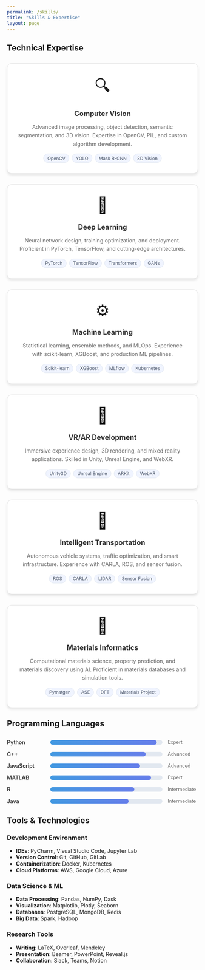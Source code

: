 ```yaml
---
permalink: /skills/
title: "Skills & Expertise"
layout: page
---
```


## Technical Expertise

<div class="skills-grid">
  <div class="skill-card">
    <div class="skill-icon">🔍</div>
    <h3>Computer Vision</h3>
    <p>Advanced image processing, object detection, semantic segmentation, and 3D vision. Expertise in OpenCV, PIL, and custom algorithm development.</p>
    <div class="skill-tags">
      <span class="tag">OpenCV</span>
      <span class="tag">YOLO</span>
      <span class="tag">Mask R-CNN</span>
      <span class="tag">3D Vision</span>
    </div>
  </div>

  <div class="skill-card">
    <div class="skill-icon">🧠</div>
    <h3>Deep Learning</h3>
    <p>Neural network design, training optimization, and deployment. Proficient in PyTorch, TensorFlow, and cutting-edge architectures.</p>
    <div class="skill-tags">
      <span class="tag">PyTorch</span>
      <span class="tag">TensorFlow</span>
      <span class="tag">Transformers</span>
      <span class="tag">GANs</span>
    </div>
  </div>

  <div class="skill-card">
    <div class="skill-icon">⚙️</div>
    <h3>Machine Learning</h3>
    <p>Statistical learning, ensemble methods, and MLOps. Experience with scikit-learn, XGBoost, and production ML pipelines.</p>
    <div class="skill-tags">
      <span class="tag">Scikit-learn</span>
      <span class="tag">XGBoost</span>
      <span class="tag">MLflow</span>
      <span class="tag">Kubernetes</span>
    </div>
  </div>

  <div class="skill-card">
    <div class="skill-icon">🥽</div>
    <h3>VR/AR Development</h3>
    <p>Immersive experience design, 3D rendering, and mixed reality applications. Skilled in Unity, Unreal Engine, and WebXR.</p>
    <div class="skill-tags">
      <span class="tag">Unity3D</span>
      <span class="tag">Unreal Engine</span>
      <span class="tag">ARKit</span>
      <span class="tag">WebXR</span>
    </div>
  </div>

  <div class="skill-card">
    <div class="skill-icon">🚗</div>
    <h3>Intelligent Transportation</h3>
    <p>Autonomous vehicle systems, traffic optimization, and smart infrastructure. Experience with CARLA, ROS, and sensor fusion.</p>
    <div class="skill-tags">
      <span class="tag">ROS</span>
      <span class="tag">CARLA</span>
      <span class="tag">LIDAR</span>
      <span class="tag">Sensor Fusion</span>
    </div>
  </div>

  <div class="skill-card">
    <div class="skill-icon">🔬</div>
    <h3>Materials Informatics</h3>
    <p>Computational materials science, property prediction, and materials discovery using AI. Proficient in materials databases and simulation tools.</p>
    <div class="skill-tags">
      <span class="tag">Pymatgen</span>
      <span class="tag">ASE</span>
      <span class="tag">DFT</span>
      <span class="tag">Materials Project</span>
    </div>
  </div>
</div>

## Programming Languages

<div class="languages-section">
  <div class="language-item">
    <span class="language-name">Python</span>
    <div class="proficiency-bar">
      <div class="proficiency-level" style="width: 95%"></div>
    </div>
    <span class="proficiency-text">Expert</span>
  </div>

  <div class="language-item">
    <span class="language-name">C++</span>
    <div class="proficiency-bar">
      <div class="proficiency-level" style="width: 85%"></div>
    </div>
    <span class="proficiency-text">Advanced</span>
  </div>

  <div class="language-item">
    <span class="language-name">JavaScript</span>
    <div class="proficiency-bar">
      <div class="proficiency-level" style="width: 80%"></div>
    </div>
    <span class="proficiency-text">Advanced</span>
  </div>

  <div class="language-item">
    <span class="language-name">MATLAB</span>
    <div class="proficiency-bar">
      <div class="proficiency-level" style="width: 90%"></div>
    </div>
    <span class="proficiency-text">Expert</span>
  </div>

  <div class="language-item">
    <span class="language-name">R</span>
    <div class="proficiency-bar">
      <div class="proficiency-level" style="width: 75%"></div>
    </div>
    <span class="proficiency-text">Intermediate</span>
  </div>

  <div class="language-item">
    <span class="language-name">Java</span>
    <div class="proficiency-bar">
      <div class="proficiency-level" style="width: 70%"></div>
    </div>
    <span class="proficiency-text">Intermediate</span>
  </div>
</div>

## Tools & Technologies

### Development Environment
- **IDEs**: PyCharm, Visual Studio Code, Jupyter Lab
- **Version Control**: Git, GitHub, GitLab
- **Containerization**: Docker, Kubernetes
- **Cloud Platforms**: AWS, Google Cloud, Azure

### Data Science & ML
- **Data Processing**: Pandas, NumPy, Dask
- **Visualization**: Matplotlib, Plotly, Seaborn
- **Databases**: PostgreSQL, MongoDB, Redis
- **Big Data**: Spark, Hadoop

### Research Tools
- **Writing**: LaTeX, Overleaf, Mendeley
- **Presentation**: Beamer, PowerPoint, Reveal.js
- **Collaboration**: Slack, Teams, Notion

<style>
.skills-grid {
  display: grid;
  grid-template-columns: repeat(auto-fit, minmax(300px, 1fr));
  gap: 2em;
  margin: 2em 0;
}

.skill-card {
  background: white;
  border: 1px solid #e0e0e0;
  border-radius: 12px;
  padding: 2em;
  text-align: center;
  box-shadow: 0 4px 6px rgba(0, 0, 0, 0.1);
  transition: transform 0.3s ease, box-shadow 0.3s ease;
}

.skill-card:hover {
  transform: translateY(-5px);
  box-shadow: 0 8px 15px rgba(0, 0, 0, 0.15);
}

.skill-icon {
  font-size: 3em;
  margin-bottom: 0.5em;
}

.skill-card h3 {
  color: #333;
  margin: 0.5em 0;
  font-size: 1.3em;
}

.skill-card p {
  color: #666;
  line-height: 1.6;
  margin-bottom: 1em;
}

.skill-tags {
  display: flex;
  flex-wrap: wrap;
  gap: 0.5em;
  justify-content: center;
}

.tag {
  background: #f0f4ff;
  color: #4a5568;
  padding: 0.3em 0.8em;
  border-radius: 20px;
  font-size: 0.85em;
  border: 1px solid #e2e8f0;
}

.languages-section {
  margin: 2em 0;
}

.language-item {
  display: flex;
  align-items: center;
  margin: 1em 0;
  gap: 1em;
}

.language-name {
  min-width: 100px;
  font-weight: 600;
  color: #333;
}

.proficiency-bar {
  flex: 1;
  height: 12px;
  background: #e2e8f0;
  border-radius: 6px;
  overflow: hidden;
}

.proficiency-level {
  height: 100%;
  background: linear-gradient(90deg, #4299e1, #667eea);
  border-radius: 6px;
  transition: width 0.3s ease;
}

.proficiency-text {
  min-width: 80px;
  font-size: 0.9em;
  color: #666;
}

@media (max-width: 768px) {
  .skills-grid {
    grid-template-columns: 1fr;
    gap: 1em;
  }
  
  .skill-card {
    padding: 1.5em;
  }
  
  .language-item {
    flex-direction: column;
    align-items: stretch;
    gap: 0.5em;
  }
  
  .language-name,
  .proficiency-text {
    min-width: auto;
    text-align: center;
  }
}
</style>
